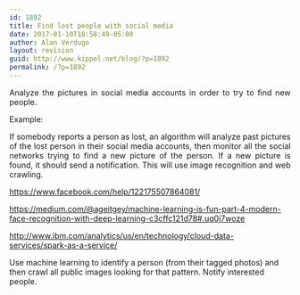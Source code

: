 ```yaml
---
id: 1892
title: Find lost people with social media
date: 2017-01-10T18:58:49-05:00
author: Alan Verdugo
layout: revision
guid: http://www.kippel.net/blog/?p=1892
permalink: /?p=1892
---
```

<p style="text-align: justify;">
  Analyze the pictures in social media accounts in order to try to find new people.
</p>

<p style="text-align: justify;">
  Example:
</p>

<p style="text-align: justify;">
  If somebody reports a person as lost, an algorithm will analyze past pictures of the lost person in their social media accounts, then monitor all the social networks trying to find a new picture of the person. If a new picture is found, it should send a notification. This will use image recognition and web crawling.
</p>

<a href="https://www.facebook.com/help/122175507864081/" target="_blank">https://www.facebook.com/help/122175507864081/</a>

<a href="https://medium.com/@ageitgey/machine-learning-is-fun-part-4-modern-face-recognition-with-deep-learning-c3cffc121d78#.uq0j7woze" target="_blank">https://medium.com/@ageitgey/machine-learning-is-fun-part-4-modern-face-recognition-with-deep-learning-c3cffc121d78#.uq0j7woze</a>

<a href="http://www.ibm.com/analytics/us/en/technology/cloud-data-services/spark-as-a-service/" target="_blank">http://www.ibm.com/analytics/us/en/technology/cloud-data-services/spark-as-a-service/</a>

Use machine learning to identify a person (from their tagged photos) and then crawl all public images looking for that pattern. Notify interested people.
